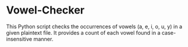 # Vowel-Checker
This Python script checks the occurrences of vowels (a, e, i, o, u, y) in a given plaintext file. It provides a count of each vowel found in a case-insensitive manner.
